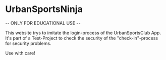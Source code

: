 # UrbanSportsNinja
-- ONLY FOR EDUCATIONAL USE --

This website trys to imitate the login-process of the UrbanSportsClub App. It's part of a Test-Project to check the security of the "check-in"-process for security problems.

Use with care!